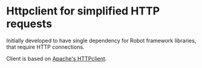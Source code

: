 # Httpclient for simplified HTTP requests
Initially developed to have single dependency for Robot framework libraries, that require HTTP connections.

Client is based on [Apache's HTTPclient](http://hc.apache.org/httpcomponents-client-4.5.x/index.html).